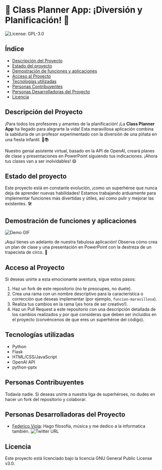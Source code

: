 # 🚀 Class Planner App: ¡Diversión y Planificación! 🚀

![License: GPL-3.0](https://img.shields.io/badge/license-GPL--3.0-blue)

## Índice
- [Descripción del Proyecto](#descripción-del-proyecto)
- [Estado del proyecto](#estado-del-proyecto)
- [Demostración de funciones y aplicaciones](#demostración-de-funciones-y-aplicaciones)
- [Acceso al Proyecto](#acceso-al-proyecto)
- [Tecnologías utilizadas](#tecnologías-utilizadas)
- [Personas Contribuyentes](#personas-contribuyentes)
- [Personas Desarrolladoras del Proyecto](#personas-desarrolladoras-del-proyecto)
- [Licencia](#licencia)

## Descripción del Proyecto

¡Para todos los profesores y amantes de la planificación! ¡La **Class Planner App** ha llegado para alegrarte la vida! Esta maravillosa aplicación combina la sabiduría de un profesor experimentado con la diversión de una piñata en una fiesta infantil. 🎉📚

Nuestro genial asistente virtual, basado en la API de OpenAI, creará planes de clase y presentaciones en PowerPoint siguiendo tus indicaciones. ¡Ahora tus clases van a ser inolvidables! 😄

## Estado del proyecto

Este proyecto está en constante evolución, ¡como un superhéroe que nunca deja de aprender nuevas habilidades! Estamos trabajando arduamente para implementar funciones más divertidas y útiles, así como pulir y mejorar las existentes. 🛠️

## Demostración de funciones y aplicaciones

![Demo GIF](https://media.giphy.com/media/v1.Y2lkPTc5MGI3NjExYTY0M2M4ZjI3YjQ5NDdiY2I2YWY4MDIxYzQyODQ2MGJlZjMyMDYwMSZlcD12MV9pbnRlcm5hbF9naWZzX2dpZklkJmN0PWc/eJrInUzRsoiw7gFxDh/giphy.gif)

¡Aquí tienes un adelanto de nuestra fabulosa aplicación! Observa cómo crea un plan de clase y una presentación en PowerPoint con la destreza de un trapecista de circo. 🎪

## Acceso al Proyecto

Si deseas unirte a esta emocionante aventura, sigue estos pasos:

1. Haz un fork de este repositorio (no te preocupes, no duele).
2. Crea una rama con un nombre descriptivo para la característica o corrección que deseas implementar (por ejemplo, `funcion-maravillosa`).
3. Realiza tus cambios en la rama (¡es hora de ser creativo!).
4. Haz un Pull Request a este repositorio con una descripción detallada de los cambios realizados y por qué consideras que deben ser incluidos en el proyecto (convéncenos de que eres un superhéroe del código).

## Tecnologías utilizadas

- Python
- Flask
- HTML/CSS/JavaScript
- OpenAI API
- python-pptx

## Personas Contribuyentes

Todavía nadie. Si deseas unirte a nuestra liga de superhéroes, no dudes en hacer un fork del repositorio y colaborar.

## Personas Desarrolladoras del Proyecto

- [Federico Viola](https://fedeviola.bio.link/): Hago filosofía, música y me dedico a la informatica también.
![Twitter URL](https://img.shields.io/twitter/follow/federicoviola?style=social)
## Licencia

Este proyecto está licenciado bajo la licencia GNU General Public License v3.0.
